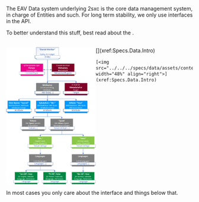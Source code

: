 ﻿---
uid: ToSic.Eav.Data
---

The EAV Data system underlying 2sxc is the core data management system, in charge of Entities and such. For long term stability, we only use interfaces in the API. 

To better understand this stuff, best read about the [](xref:Specs.Data.Intro).

<br>

<div style="display: inline-block;">
	[<img src="../../../specs/data/assets/entity.png" width="48%" align="left">](xref:Specs.Data.Intro)

	[<img src="../../../specs/data/assets/contenttype.png" width="48%" align="right">](xref:Specs.Data.Intro)
</div>

<br>

In most cases you only care about the [](xref:ToSic.Eav.Data.IEntity) interface and things below that.
